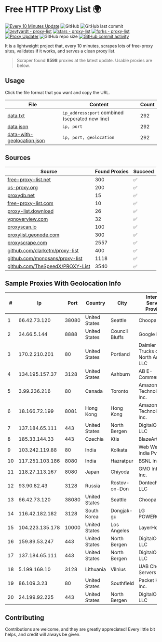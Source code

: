 
# Free HTTP Proxy List 🌍

[![Every 10 Minutes Update](https://github.com/mertguvencli/http-proxy-list/actions/workflows/main.yml/badge.svg?branch=main)](https://github.com/mertguvencli/http-proxy-list/actions/workflows/main.yml)
![GitHub](https://img.shields.io/github/license/mertguvencli/http-proxy-list)
![GitHub last commit](https://img.shields.io/github/last-commit/mertguvencli/http-proxy-list)
[![zevtyardt - proxy-list](https://img.shields.io/static/v1?label=zevtyardt&message=proxy-list&color=blue&logo=github)](https://github.com/zevtyardt/proxy-list "Go to GitHub repo")
[![stars - proxy-list](https://img.shields.io/github/stars/zevtyardt/proxy-list?style=social)](https://github.com/zevtyardt/proxy-list)
[![forks - proxy-list](https://img.shields.io/github/forks/zevtyardt/proxy-list?style=social)](https://github.com/zevtyardt/proxy-list)
[![Proxy Updater](https://github.com/zevtyardt/proxy-list/workflows/Proxy%20Updater/badge.svg)](https://github.com/zevtyardt/proxy-list/actions?query=workflow:"Proxy+Updater")
![GitHub repo size](https://img.shields.io/github/repo-size/zevtyardt/proxy-list)
[![GitHub commit activity](https://img.shields.io/github/commit-activity/m/zevtyardt/proxy-list?logo=commits)](https://github.com/zevtyardt/proxy-list/commits/main)

It is a lightweight project that, every 10 minutes, scrapes lots of free-proxy sites, validates if it works, and serves a clean proxy list.

> Scraper found **8598** proxies at the latest update. Usable proxies are below.

## Usage

Click the file format that you want and copy the URL.

|File|Content|Count|
|----|-------|-----|
|[data.txt](https://raw.githubusercontent.com/mertguvencli/http-proxy-list/main/proxy-list/data.txt)|`ip_address:port` combined (seperated new line)|292|
|[data.json](https://raw.githubusercontent.com/mertguvencli/http-proxy-list/main/proxy-list/data.json)|`ip, port`|292|
|[data-with-geolocation.json](https://raw.githubusercontent.com/mertguvencli/http-proxy-list/main/proxy-list/data-with-geolocation.json)|`ip, port, geolocation`|292|

## Sources

|Source|Found Proxies|Succeed|
|------|-------------|-------|
|[free-proxy-list.net](https://free-proxy-list.net)|300|✅|
|[us-proxy.org](https://www.us-proxy.org)|200|✅|
|[proxydb.net](http://proxydb.net)|15|✅|
|[free-proxy-list.com](https://free-proxy-list.com/?page=&port=&type%5B%5D=http&type%5B%5D=https&up_time=0&search=Search)|10|✅|
|[proxy-list.download](https://www.proxy-list.download/HTTP)|26|✅|
|[vpnoverview.com](https://vpnoverview.com/privacy/anonymous-browsing/free-proxy-servers)|32|✅|
|[proxyscan.io](https://www.proxyscan.io)|100|✅|
|[proxylist.geonode.com](https://proxylist.geonode.com/api/proxy-list?limit=300&page=1&sort_by=lastChecked&sort_type=desc&protocols=http,https)|300|✅|
|[proxyscrape.com](https://api.proxyscrape.com/v2/?request=displayproxies&protocol=http&timeout=10000&country=all&ssl=all&anonymity=all)|2557|✅|
|[github.com/clarketm/proxy-list](https://raw.githubusercontent.com/clarketm/proxy-list/master/proxy-list-raw.txt)|400|✅|
|[github.com/monosans/proxy-list](https://raw.githubusercontent.com/monosans/proxy-list/main/proxies/http.txt)|1118|✅|
|[github.com/TheSpeedX/PROXY-List](https://raw.githubusercontent.com/TheSpeedX/PROXY-List/master/http.txt)|3540|✅|


## Sample Proxies With Geolocation Info

|#|Ip|Port|Country|City|Internet Service Provider|
|-|--|----|-------|----|-------------------------|
|1|66.42.73.120|38080|United States|Seattle|Choopa|
|2|34.66.5.144|8888|United States|Council Bluffs|Google LLC|
|3|170.2.210.201|80|United States|Portland|Daimler Trucks of North America LLC|
|4|134.195.157.37|3128|United States|Ashburn|AB E-Commerce|
|5|3.99.236.216|80|Canada|Toronto|Amazon Technologies Inc.|
|6|18.166.72.199|8081|Hong Kong|Hong Kong|Amazon Technologies Inc.|
|7|137.184.65.111|443|United States|North Bergen|DigitalOcean, LLC|
|8|185.33.144.33|443|Czechia|Ktis|BlazeArts Kft|
|9|103.242.119.88|80|India|Kolkata|Web Werks India Pvt. Ltd.|
|10|117.251.103.186|8080|India|Hazratpur|BSNL Internet|
|11|118.27.113.167|8080|Japan|Chiyoda|GMO Internet, Inc.|
|12|93.90.82.43|3128|Russia|Rostov-on-Don|Dontechsvyaz LLC|
|13|66.42.73.120|38080|United States|Seattle|Choopa|
|14|116.42.182.182|3128|South Korea|Dongjak-gu|LG POWERCOMM|
|15|104.223.135.178|10000|United States|Los Angeles|LayerHost|
|16|159.89.53.247|443|United States|North Bergen|DigitalOcean, LLC|
|17|137.184.65.111|443|United States|North Bergen|DigitalOcean, LLC|
|18|5.199.169.10|3128|Lithuania|Vilnius|UAB Cherry Servers|
|19|86.109.3.23|80|United States|Southfield|Packet Host, Inc.|
|20|24.199.92.225|443|United States|North Bergen|DigitalOcean, LLC|



## Contributing

Contributions are welcome, and they are greatly appreciated! Every
little bit helps, and credit will always be given.

